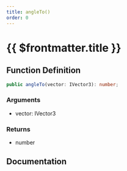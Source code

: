 ```yaml
---
title: angleTo()
order: 0
---
```


# {{ $frontmatter.title }}

<!--@include: ./angleTo_partial_header.md-->

## Function Definition

```ts
public angleTo(vector: IVector3): number;
```

### Arguments

* vector: IVector3

### Returns

* number

## Documentation

<!--@include: ./angleTo_partial_footer.md-->
